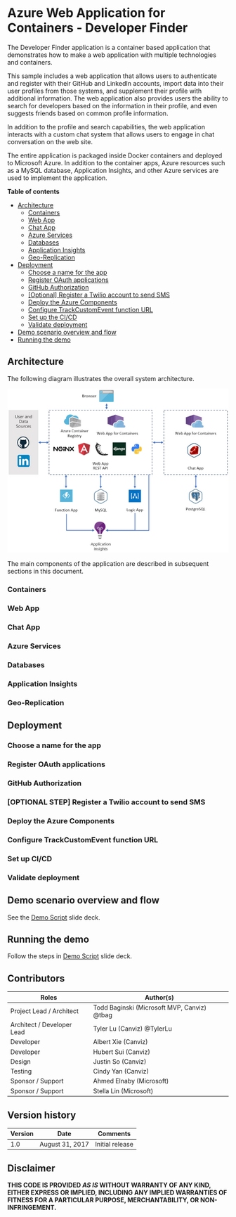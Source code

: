 # Azure Web Application for Containers - Developer Finder

The Developer Finder application is a container based application that demonstrates how to make a web application with multiple technologies and containers.  

This sample includes a web application that allows users to authenticate and register with their GitHub and LinkedIn accounts, import data into their user profiles from those systems, and supplement their profile with additional information.  The web application also provides users the ability to search for developers based on the information in their profile, and even suggests friends based on common profile information.

In addition to the profile and search capabilities, the web application interacts with a custom chat system that allows users to engage in chat conversation on the web site.

The entire application is packaged inside Docker containers and deployed to Microsoft Azure. In addition to the container apps, Azure resources such as a MySQL database, Application Insights, and other Azure services are used to implement the application.

**Table of contents**

* [Architecture](#architecture)
  * [Containers](#Containers)
  * [Web App](#web-app)
  * [Chat App](#chat-app)
  * [Azure Services](#azure-services)
  * [Databases](#databases)
  * [Application Insights](#application-insights)
  * [Geo-Replication](#geo-replication)
* [Deployment](#deployment)
  * [Choose a name for the app](#choose-a-name-for-the-app)
  * [Register OAuth applications](#register-oauth-applications)
  * [GitHub Authorization](#github-authorization)
  * [[Optional] Register a Twilio account to send SMS](#optional-register-a-twilio-account-to-send-sms)
  * [Deploy the Azure Components](#deploy-the-azure-components)
  * [Configure TrackCustomEvent function URL](#configure-trackcustomevent-function-url)
  * [Set up the CI/CD](#set-up-the-cicd)
  * [Validate deployment](#validate-deployment)
* [Demo scenario overview and flow](#demo-scenario-overview-and-flow)
* [Running the demo](#running-the-demo)

## Architecture 

The following diagram illustrates the overall system architecture.

![](Images/architecture.jpg)

The main components of the application are described in subsequent sections in this document.

### Containers



### Web App



### Chat App



### Azure Services



### Databases


### Application Insights



### Geo-Replication



## Deployment

### Choose a name for the app



### Register OAuth applications



### GitHub Authorization



### [OPTIONAL STEP] Register a Twilio account to send SMS 



### Deploy the Azure Components

### Configure TrackCustomEvent function URL



### Set up CI/CD



### Validate deployment



## Demo scenario overview and flow

See the [Demo Script](Demo%20Script.pptx) slide deck.

## Running the demo

Follow the steps in [Demo Script](Demo%20Script.pptx) slide deck.

## Contributors ##
| Roles                      | Author(s)                                |
| -------------------------- | ---------------------------------------- |
| Project Lead / Architect   | Todd Baginski (Microsoft MVP, Canviz) @tbag |
| Architect / Developer Lead | Tyler Lu (Canviz) @TylerLu               |
| Developer                  | Albert Xie (Canviz)                      |
| Developer                  | Hubert Sui (Canviz)                      |
| Design                     | Justin So (Canviz)                       |
| Testing                    | Cindy Yan (Canviz)                       |
| Sponsor / Support          | Ahmed Elnaby (Microsoft)                 |
| Sponsor / Support          | Stella Lin (Microsoft)                   |

## Version history ##

| Version | Date            | Comments        |
| ------- | --------------- | --------------- |
| 1.0     | August 31, 2017 | Initial release |

## Disclaimer ##
**THIS CODE IS PROVIDED *AS IS* WITHOUT WARRANTY OF ANY KIND, EITHER EXPRESS OR IMPLIED, INCLUDING ANY IMPLIED WARRANTIES OF FITNESS FOR A PARTICULAR PURPOSE, MERCHANTABILITY, OR NON-INFRINGEMENT.**
